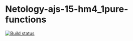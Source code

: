 # Netology-ajs-15-hm4_1pure-functions
[![Build status](https://ci.appveyor.com/api/projects/status/ii1okph9kgb8dc4a?svg=true)](https://ci.appveyor.com/project/Ekaterina-Bogdanova/netology-ajs-15-hm4-1pure-functions)
